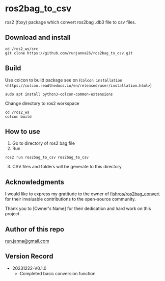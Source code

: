 # ros2bag_to_csv
ros2 (foxy) package which convert ros2bag .db3 file to csv files.

## Download and install
```
cd /ros2_ws/src
git clone https://github.com/runjanna26/ros2bag_to_csv.git
```

## Build 
Use colcon to build package see on (`Colcon installation <https://colcon.readthedocs.io/en/released/user/installation.html>`)
```
sudo apt install python3-colcon-common-extensions
```
Change directory to ros2 workspace
```
cd /ros2_ws
colcon build
```

## How to use
1. Go to directory of ros2 bag file
2. Run

```
ros2 run ros2bag_to_csv ros2bag_to_csv
```
3. CSV files and folders will be generate to this directory

## Acknowledgments

I would like to express my gratitude to the owner of [fishros/ros2bag_convert](https://github.com/fishros/ros2bag_convert) for their invaluable contributions to the open-source community.

Thank you to [Owner's Name] for their dedication and hard work on this project.


## Author of this repo
run.janna@gmail.com

## Version Record
- 20231222-V0.1.0
  - Completed basic conversion function
